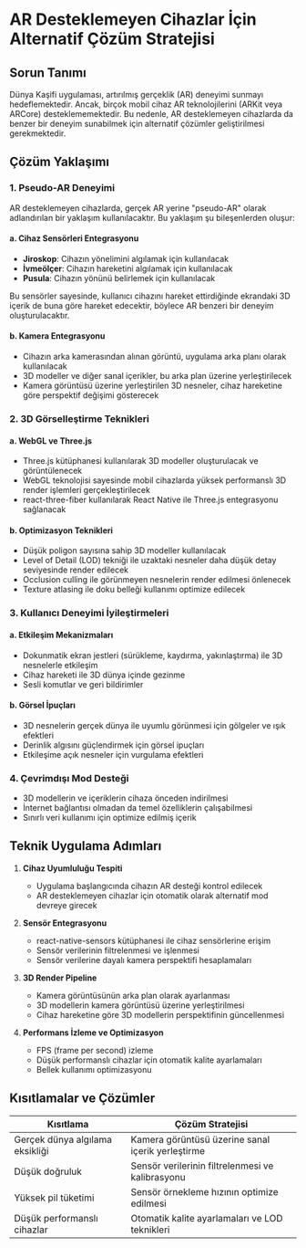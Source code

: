 # AR Desteklemeyen Cihazlar İçin Alternatif Çözüm Stratejisi

## Sorun Tanımı
Dünya Kaşifi uygulaması, artırılmış gerçeklik (AR) deneyimi sunmayı hedeflemektedir. Ancak, birçok mobil cihaz AR teknolojilerini (ARKit veya ARCore) desteklememektedir. Bu nedenle, AR desteklemeyen cihazlarda da benzer bir deneyim sunabilmek için alternatif çözümler geliştirilmesi gerekmektedir.

## Çözüm Yaklaşımı

### 1. Pseudo-AR Deneyimi
AR desteklemeyen cihazlarda, gerçek AR yerine "pseudo-AR" olarak adlandırılan bir yaklaşım kullanılacaktır. Bu yaklaşım şu bileşenlerden oluşur:

#### a. Cihaz Sensörleri Entegrasyonu
- **Jiroskop**: Cihazın yönelimini algılamak için kullanılacak
- **İvmeölçer**: Cihazın hareketini algılamak için kullanılacak
- **Pusula**: Cihazın yönünü belirlemek için kullanılacak

Bu sensörler sayesinde, kullanıcı cihazını hareket ettirdiğinde ekrandaki 3D içerik de buna göre hareket edecektir, böylece AR benzeri bir deneyim oluşturulacaktır.

#### b. Kamera Entegrasyonu
- Cihazın arka kamerasından alınan görüntü, uygulama arka planı olarak kullanılacak
- 3D modeller ve diğer sanal içerikler, bu arka plan üzerine yerleştirilecek
- Kamera görüntüsü üzerine yerleştirilen 3D nesneler, cihaz hareketine göre perspektif değişimi gösterecek

### 2. 3D Görselleştirme Teknikleri

#### a. WebGL ve Three.js
- Three.js kütüphanesi kullanılarak 3D modeller oluşturulacak ve görüntülenecek
- WebGL teknolojisi sayesinde mobil cihazlarda yüksek performanslı 3D render işlemleri gerçekleştirilecek
- react-three-fiber kullanılarak React Native ile Three.js entegrasyonu sağlanacak

#### b. Optimizasyon Teknikleri
- Düşük poligon sayısına sahip 3D modeller kullanılacak
- Level of Detail (LOD) tekniği ile uzaktaki nesneler daha düşük detay seviyesinde render edilecek
- Occlusion culling ile görünmeyen nesnelerin render edilmesi önlenecek
- Texture atlasing ile doku belleği kullanımı optimize edilecek

### 3. Kullanıcı Deneyimi İyileştirmeleri

#### a. Etkileşim Mekanizmaları
- Dokunmatik ekran jestleri (sürükleme, kaydırma, yakınlaştırma) ile 3D nesnelerle etkileşim
- Cihaz hareketi ile 3D dünya içinde gezinme
- Sesli komutlar ve geri bildirimler

#### b. Görsel İpuçları
- 3D nesnelerin gerçek dünya ile uyumlu görünmesi için gölgeler ve ışık efektleri
- Derinlik algısını güçlendirmek için görsel ipuçları
- Etkileşime açık nesneler için vurgulama efektleri

### 4. Çevrimdışı Mod Desteği
- 3D modellerin ve içeriklerin cihaza önceden indirilmesi
- İnternet bağlantısı olmadan da temel özelliklerin çalışabilmesi
- Sınırlı veri kullanımı için optimize edilmiş içerik

## Teknik Uygulama Adımları

1. **Cihaz Uyumluluğu Tespiti**
   - Uygulama başlangıcında cihazın AR desteği kontrol edilecek
   - AR desteklemeyen cihazlar için otomatik olarak alternatif mod devreye girecek

2. **Sensör Entegrasyonu**
   - react-native-sensors kütüphanesi ile cihaz sensörlerine erişim
   - Sensör verilerinin filtrelenmesi ve işlenmesi
   - Sensör verilerine dayalı kamera perspektifi hesaplamaları

3. **3D Render Pipeline**
   - Kamera görüntüsünün arka plan olarak ayarlanması
   - 3D modellerin kamera görüntüsü üzerine yerleştirilmesi
   - Cihaz hareketine göre 3D modellerin perspektifinin güncellenmesi

4. **Performans İzleme ve Optimizasyon**
   - FPS (frame per second) izleme
   - Düşük performanslı cihazlar için otomatik kalite ayarlamaları
   - Bellek kullanımı optimizasyonu

## Kısıtlamalar ve Çözümler

| Kısıtlama | Çözüm Stratejisi |
|-----------|------------------|
| Gerçek dünya algılama eksikliği | Kamera görüntüsü üzerine sanal içerik yerleştirme |
| Düşük doğruluk | Sensör verilerinin filtrelenmesi ve kalibrasyonu |
| Yüksek pil tüketimi | Sensör örnekleme hızının optimize edilmesi |
| Düşük performanslı cihazlar | Otomatik kalite ayarlamaları ve LOD teknikleri | 
